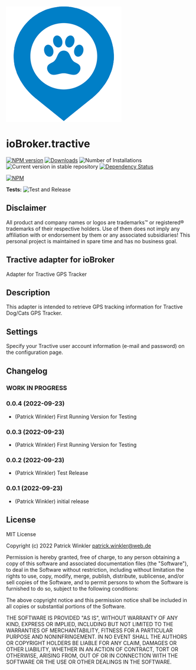 ![Logo](admin/tractive.png)
# ioBroker.tractive

[![NPM version](https://img.shields.io/npm/v/iobroker.tractive.svg)](https://www.npmjs.com/package/iobroker.tractive)
[![Downloads](https://img.shields.io/npm/dm/iobroker.tractive.svg)](https://www.npmjs.com/package/iobroker.tractive)
![Number of Installations](https://iobroker.live/badges/tractive-installed.svg)
![Current version in stable repository](https://iobroker.live/badges/tractive-stable.svg)
[![Dependency Status](https://img.shields.io/david/Guinness1000/iobroker.tractive.svg)](https://david-dm.org/Guinness1000/iobroker.tractive)

[![NPM](https://nodei.co/npm/iobroker.tractive.png?downloads=true)](https://nodei.co/npm/iobroker.tractive/)

**Tests:** ![Test and Release](https://github.com/Guinness1000/ioBroker.tractive/workflows/Test%20and%20Release/badge.svg)

## Disclaimer

All product and company names or logos are trademarks™ or registered® trademarks of their respective holders. 
Use of them does not imply any affiliation with or endorsement by them or any associated subsidiaries!
This personal project is maintained in spare time and has no business goal.

## Tractive adapter for ioBroker

Adapter for Tractive GPS Tracker

## Description

This adapter is intended to retrieve GPS tracking information for Tractive Dog/Cats GPS Tracker.

## Settings

Specify your Tractive user account information (e-mail and password) on the configuration page.

## Changelog
<!--
	Placeholder for the next version (at the beginning of the line):
	### **WORK IN PROGRESS**
-->

### **WORK IN PROGRESS**

### 0.0.4 (2022-09-23)
* (Patrick Winkler) First Running Version for Testing

### 0.0.3 (2022-09-23)
* (Patrick Winkler) First Running Version for Testing

### 0.0.2 (2022-09-23)
* (Patrick Winkler) Test Release

### 0.0.1 (2022-09-23)
* (Patrick Winkler) initial release

## License
MIT License

Copyright (c) 2022 Patrick Winkler <patrick.winkler@web.de>

Permission is hereby granted, free of charge, to any person obtaining a copy
of this software and associated documentation files (the "Software"), to deal
in the Software without restriction, including without limitation the rights
to use, copy, modify, merge, publish, distribute, sublicense, and/or sell
copies of the Software, and to permit persons to whom the Software is
furnished to do so, subject to the following conditions:

The above copyright notice and this permission notice shall be included in all
copies or substantial portions of the Software.

THE SOFTWARE IS PROVIDED "AS IS", WITHOUT WARRANTY OF ANY KIND, EXPRESS OR
IMPLIED, INCLUDING BUT NOT LIMITED TO THE WARRANTIES OF MERCHANTABILITY,
FITNESS FOR A PARTICULAR PURPOSE AND NONINFRINGEMENT. IN NO EVENT SHALL THE
AUTHORS OR COPYRIGHT HOLDERS BE LIABLE FOR ANY CLAIM, DAMAGES OR OTHER
LIABILITY, WHETHER IN AN ACTION OF CONTRACT, TORT OR OTHERWISE, ARISING FROM,
OUT OF OR IN CONNECTION WITH THE SOFTWARE OR THE USE OR OTHER DEALINGS IN THE
SOFTWARE.